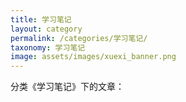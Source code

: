 ```yaml
---
title: 学习笔记
layout: category
permalink: /categories/学习笔记/
taxonomy: 学习笔记
image: assets/images/xuexi_banner.png
---
```


分类《学习笔记》下的文章：
